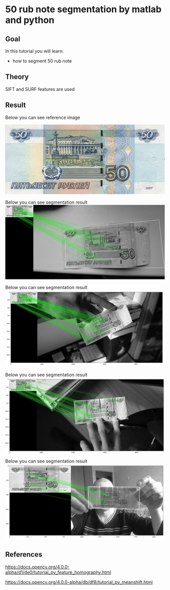 50 rub note segmentation by matlab and python
==========================

Goal
----

In this tutorial you will learn:
-	how to segment 50 rub note

Theory
------

SIFT and SURF features are used

Result
------
Below you can see reference image

![Reference image](/www/images/box.jpg)

Below you can see segmentation result
![Result of segmentation](/www/images/out1.jpg)

Below you can see segmentation result
![Result of segmentation](/www/images/out2.jpg)

Below you can see segmentation result
![Result of segmentation](/www/images/out3.jpg)

Below you can see segmentation result
![Result of segmentation](/www/images/out4.jpg)

References
------
https://docs.opencv.org/4.0.0-alpha/d1/de0/tutorial_py_feature_homography.html

https://docs.opencv.org/4.0.0-alpha/db/df8/tutorial_py_meanshift.html